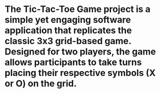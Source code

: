 # The Tic-Tac-Toe Game project is a simple yet engaging software application that replicates the classic 3x3 grid-based game. Designed for two players, the game allows participants to take turns placing their respective symbols (X or O) on the grid.      